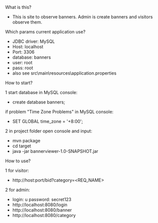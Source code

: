 What is this?
- This is site to observe banners. Admin is create banners and visitors observe them.

Which params current application use?
- JDBC driver: MySQL
- Host: localhost
- Port: 3306
- database: banners
- user: root
- pass: root
- also see src\main\resources\application.properties

How to start?

1 start database in MySQL console:
- create database banners;

if problem "Time Zone Problems" in MySQL console:
- SET GLOBAL time_zone = '+8:00';

2 in project folder open console and input:
- mvn package
- cd target
- java -jar bannerviewer-1.0-SNAPSHOT.jar

How to use?

1 for visitor:
- http://host:port/bid?category=<REQ_NAME>

2 for admin:
- login: u password: secret123
- http://localhost:8080/login
- http://localhost:8080/banner
- http://localhost:8080/category
